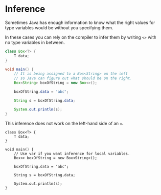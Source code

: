 # Inference

Sometimes Java has enough information to know
what the right values for type variables would be without you
specifying them.

In these cases you can rely on the compiler to infer them by writing `<>` with no type variables
in between.

```java
class Box<T> {
    T data;
}

void main() {
    // It is being assigned to a Box<String> on the left
    // so Java can figure out what should be on the right.
    Box<String> boxOfString = new Box<>();

    boxOfString.data = "abc";

    String s = boxOfString.data;

    System.out.println(s);
}
```

This inference does not work on the left-hand side of an `=`.

```java,does_not_compile
class Box<T> {
    T data;
}

void main() {
    // Use var if you want inference for local variables.
    Box<> boxOfString = new Box<String>();

    boxOfString.data = "abc";

    String s = boxOfString.data;

    System.out.println(s);
}
```